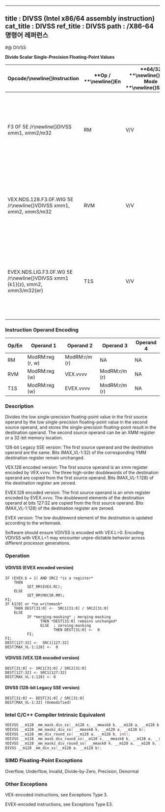 ----------------------------
title : DIVSS (Intel x86/64 assembly instruction)
cat_title : DIVSS
ref_title : DIVSS
path : /X86-64 명령어 레퍼런스
----------------------------
#@ DIVSS

**Divide Scalar Single-Precision Floating-Point Values**

|**Opcode/**\newline{}**Instruction**|**Op / **\newline{}**En**|**64/32 **\newline{}**bit Mode **\newline{}**Support**|**CPUID **\newline{}**Feature **\newline{}**Flag**|**Description**|
|------------------------------------|-------------------------|------------------------------------------------------|--------------------------------------------------|---------------|
|F3 0F 5E /r\newline{}DIVSS xmm1, xmm2/m32|RM|V/V|SSE|Divide low single-precision floating-point value in xmm1 by low single-precision floating-point value in xmm2/m32.|
|VEX.NDS.128.F3.0F.WIG 5E /r\newline{}VDIVSS xmm1, xmm2, xmm3/m32|RVM|V/V|AVX|Divide low single-precision floating-point value in xmm2 by low single-precision floating-point value in xmm3/m32.|
|EVEX.NDS.LIG.F3.0F.W0 5E /r\newline{}VDIVSS xmm1 {k1}{z}, xmm2, xmm3/m32{er}|T1S|V/V|AVX512F|Divide low single-precision floating-point value in xmm2 by low single-precision floating-point value in xmm3/m32.|
### Instruction Operand Encoding


|Op/En|Operand 1|Operand 2|Operand 3|Operand 4|
|-----|---------|---------|---------|---------|
|RM|ModRM:reg (r, w)|ModRM:r/m (r)|NA|NA|
|RVM|ModRM:reg (w)|VEX.vvvv|ModRM:r/m (r)|NA|
|T1S|ModRM:reg (w)|EVEX.vvvv|ModRM:r/m (r)|NA|
### Description


Divides the low single-precision floating-point value in the first source operand by the low single-precision floating-point value in the second source operand, and stores the single-precision floating-point result in the destination operand. The second source operand can be an XMM register or a 32-bit memory location.

128-bit Legacy SSE version: The first source operand and the destination operand are the same. Bits (MAX_VL-1:32) of the corresponding YMM destination register remain unchanged. 

VEX.128 encoded version: The first source operand is an xmm register encoded by VEX.vvvv. The three high-order doublewords of the destination operand are copied from the first source operand. Bits (MAX_VL-1:128) of the destination register are zeroed.

EVEX.128 encoded version: The first source operand is an xmm register encoded by EVEX.vvvv. The doubleword elements of the destination operand at bits 127:32 are copied from the first source operand. Bits (MAX_VL-1:128) of the destination register are zeroed.

EVEX version: The low doubleword element of the destination is updated according to the writemask.

Software should ensure VDIVSS is encoded with VEX.L=0. Encoding VDIVSS with VEX.L=1 may encounter unpre-dictable behavior across different processor generations.


### Operation
#### VDIVSS (EVEX encoded version)
```info-verb
IF (EVEX.b = 1) AND SRC2 *is a register*
    THEN
          SET_RM(EVEX.RC);
    ELSE 
          SET_RM(MXCSR.RM);
FI;
IF k1[0] or *no writemask*
    THEN DEST[31:0] <-   SRC1[31:0] / SRC2[31:0]
    ELSE 
          IF *merging-masking* ; merging-masking
                THEN *DEST[31:0] remains unchanged*
                ELSE  ; zeroing-masking
                      THEN DEST[31:0]  <-  0
          FI;
FI;
DEST[127:32] <-   SRC1[127:32]
DEST[MAX_VL-1:128] <-   0
```
#### VDIVSS (VEX.128 encoded version)
```info-verb
DEST[31:0] <-  SRC1[31:0] / SRC2[31:0]
DEST[127:32] <-  SRC1[127:32]
DEST[MAX_VL-1:128]  <- 0
```
#### DIVSS (128-bit Legacy SSE version)
```info-verb
DEST[31:0]  <- DEST[31:0] / SRC[31:0]
DEST[MAX_VL-1:32] (Unmodified)
```

### Intel C/C++ Compiler Intrinsic Equivalent

```cpp
VDIVSS __m128 _mm_mask_div_ss(__m128 s, __mmask8 k, __m128 a, __m128 b);
VDIVSS __m128 _mm_maskz_div_ss( __mmask8 k, __m128 a, __m128 b);
VDIVSS __m128 _mm_div_round_ss( __m128 a, __m128 b, int);
VDIVSS __m128 _mm_mask_div_round_ss(__m128 s, __mmask8 k, __m128 a, __m128 b, int);
VDIVSS __m128 _mm_maskz_div_round_ss( __mmask8 k, __m128 a, __m128 b, int);
DIVSS __m128 _mm_div_ss(__m128 a, __m128 b);
```
### SIMD Floating-Point Exceptions


Overflow, Underflow, Invalid, Divide-by-Zero, Precision, Denormal

### Other Exceptions


VEX-encoded instructions, see Exceptions Type 3.

EVEX-encoded instructions, see Exceptions Type E3.

